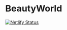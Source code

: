 # BeautyWorld

[![Netlify Status](https://api.netlify.com/api/v1/badges/53e94250-a262-430f-9440-a25b8928a015/deploy-status)](https://app.netlify.com/sites/beauty-world-antisha/deploys)
